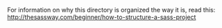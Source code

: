 For information on why this directory is organized the way it is, read this: 
http://thesassway.com/beginner/how-to-structure-a-sass-project